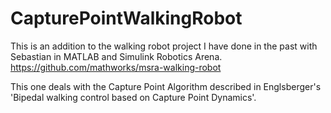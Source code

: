 # CapturePointWalkingRobot

This is an addition to the walking robot project I have done in the past with Sebastian in MATLAB and Simulink Robotics Arena. https://github.com/mathworks/msra-walking-robot

This one deals with the Capture Point Algorithm described in Englsberger's 'Bipedal walking control based on Capture Point Dynamics'. 
